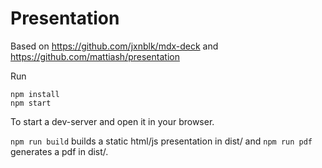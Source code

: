 # Presentation

Based on https://github.com/jxnblk/mdx-deck
and https://github.com/mattiash/presentation

Run

```
npm install
npm start
```

To start a dev-server and open it in your browser.

`npm run build` builds a static html/js presentation in dist/
and `npm run pdf` generates a pdf in dist/.

